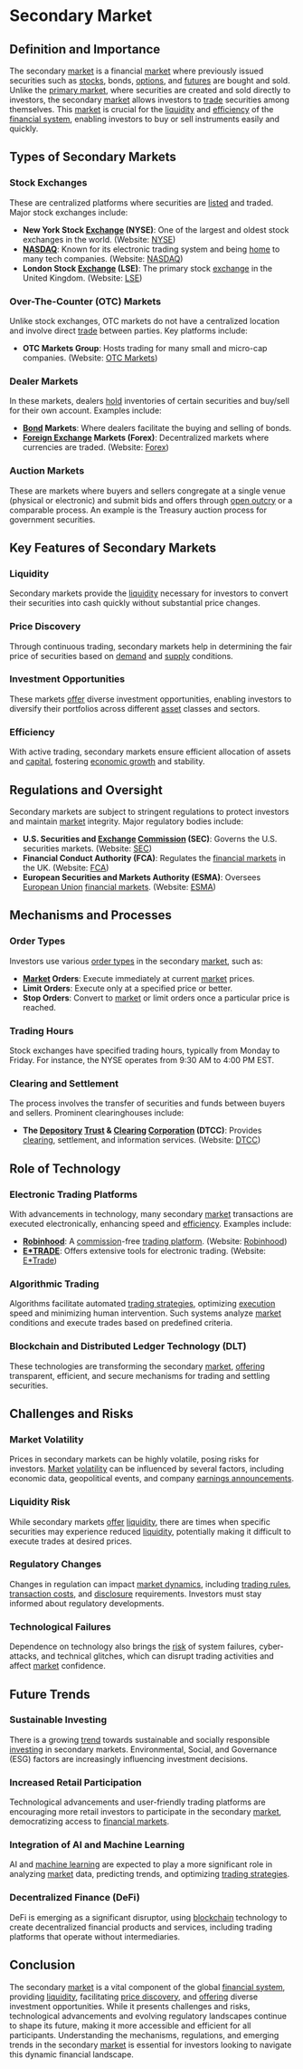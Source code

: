 # Secondary Market

## Definition and Importance

The secondary [market](../m/market.md) is a financial [market](../m/market.md) where previously issued securities such as [stocks](../s/stock.md), bonds, [options](../o/options.md), and [futures](../f/futures.md) are bought and sold. Unlike the [primary market](../p/primary_market.md), where securities are created and sold directly to investors, the secondary [market](../m/market.md) allows investors to [trade](../t/trade.md) securities among themselves. This [market](../m/market.md) is crucial for the [liquidity](../l/liquidity.md) and [efficiency](../e/efficiency.md) of the [financial system](../f/financial_system.md), enabling investors to buy or sell instruments easily and quickly.

## Types of Secondary Markets

### Stock Exchanges
These are centralized platforms where securities are [listed](../l/listed.md) and traded. Major stock exchanges include:
- **New York Stock [Exchange](../e/exchange.md) (NYSE)**: One of the largest and oldest stock exchanges in the world. (Website: [NYSE](https://www.nyse.com))
- **[NASDAQ](../n/nasdaq.md)**: Known for its electronic trading system and being [home](../h/home.md) to many tech companies. (Website: [NASDAQ](https://www.nasdaq.com))
- **London Stock [Exchange](../e/exchange.md) (LSE)**: The primary stock [exchange](../e/exchange.md) in the United Kingdom. (Website: [LSE](https://www.londonstockexchange.com))
  
### Over-The-Counter (OTC) Markets
Unlike stock exchanges, OTC markets do not have a centralized location and involve direct [trade](../t/trade.md) between parties. Key platforms include:
- **OTC Markets Group**: Hosts trading for many small and micro-cap companies. (Website: [OTC Markets](https://www.otcmarkets.com))
  
### Dealer Markets
In these markets, dealers [hold](../h/hold.md) inventories of certain securities and buy/sell for their own account. Examples include:
- **[Bond](../b/bond.md) Markets**: Where dealers facilitate the buying and selling of bonds.
- **[Foreign Exchange](../f/foreign_exchange.md) Markets (Forex)**: Decentralized markets where currencies are traded. (Website: [Forex](https://www.forex.com))
  
### Auction Markets
These are markets where buyers and sellers congregate at a single venue (physical or electronic) and submit bids and offers through [open outcry](../o/open_outcry.md) or a comparable process. An example is the Treasury auction process for government securities.

## Key Features of Secondary Markets

### Liquidity
Secondary markets provide the [liquidity](../l/liquidity.md) necessary for investors to convert their securities into cash quickly without substantial price changes. 

### Price Discovery
Through continuous trading, secondary markets help in determining the fair price of securities based on [demand](../d/demand.md) and [supply](../s/supply.md) conditions.

### Investment Opportunities
These markets [offer](../o/offer.md) diverse investment opportunities, enabling investors to diversify their portfolios across different [asset](../a/asset.md) classes and sectors.

### Efficiency
With active trading, secondary markets ensure efficient allocation of assets and [capital](../c/capital.md), fostering [economic growth](../e/economic_growth.md) and stability.

## Regulations and Oversight

Secondary markets are subject to stringent regulations to protect investors and maintain [market](../m/market.md) integrity. Major regulatory bodies include:
- **U.S. Securities and [Exchange](../e/exchange.md) [Commission](../c/commission.md) (SEC)**: Governs the U.S. securities markets. (Website: [SEC](https://www.sec.gov))
- **Financial Conduct Authority (FCA)**: Regulates the [financial markets](../f/financial_market.md) in the UK. (Website: [FCA](https://www.fca.org.uk))
- **European Securities and Markets Authority (ESMA)**: Oversees [European Union](../e/european_union_(eu).md) [financial markets](../f/financial_market.md). (Website: [ESMA](https://www.esma.europa.eu))

## Mechanisms and Processes

### Order Types
Investors use various [order types](../o/order_types_in_trading.md) in the secondary [market](../m/market.md), such as:
- **[Market](../m/market.md) Orders**: Execute immediately at current [market](../m/market.md) prices.
- **Limit Orders**: Execute only at a specified price or better.
- **Stop Orders**: Convert to [market](../m/market.md) or limit orders once a particular price is reached.

### Trading Hours
Stock exchanges have specified trading hours, typically from Monday to Friday. For instance, the NYSE operates from 9:30 AM to 4:00 PM EST.

### Clearing and Settlement
The process involves the transfer of securities and funds between buyers and sellers. Prominent clearinghouses include:
- **The [Depository](../d/depository.md) [Trust](../t/trust.md) & [Clearing](../c/clearing.md) [Corporation](../c/corporation.md) (DTCC)**: Provides [clearing](../c/clearing.md), settlement, and information services. (Website: [DTCC](https://www.dtcc.com))

## Role of Technology

### Electronic Trading Platforms
With advancements in technology, many secondary [market](../m/market.md) transactions are executed electronically, enhancing speed and [efficiency](../e/efficiency.md). Examples include:
- **[Robinhood](../r/robinhood.md)**: A [commission](../c/commission.md)-free [trading platform](../t/trading_platform.md). (Website: [Robinhood](https://www.robinhood.com))
- **[E*TRADE](../e/e_trade.md)**: Offers extensive tools for electronic trading. (Website: [E*Trade](https://us.etrade.com))

### Algorithmic Trading
Algorithms facilitate automated [trading strategies](../t/trading_strategies.md), optimizing [execution](../e/execution.md) speed and minimizing human intervention. Such systems analyze [market](../m/market.md) conditions and execute trades based on predefined criteria.

### Blockchain and Distributed Ledger Technology (DLT)
These technologies are transforming the secondary [market](../m/market.md), [offering](../o/offering.md) transparent, efficient, and secure mechanisms for trading and settling securities.

## Challenges and Risks

### Market Volatility
Prices in secondary markets can be highly volatile, posing risks for investors. [Market](../m/market.md) [volatility](../v/volatility.md) can be influenced by several factors, including economic data, geopolitical events, and company [earnings announcements](../e/earnings_announcements.md).

### Liquidity Risk
While secondary markets [offer](../o/offer.md) [liquidity](../l/liquidity.md), there are times when specific securities may experience reduced [liquidity](../l/liquidity.md), potentially making it difficult to execute trades at desired prices.

### Regulatory Changes
Changes in regulation can impact [market dynamics](../m/market_dynamics.md), including [trading rules](../t/trading_rules.md), [transaction costs](../t/transaction_costs.md), and [disclosure](../d/disclosure.md) requirements. Investors must stay informed about regulatory developments.

### Technological Failures
Dependence on technology also brings the [risk](../r/risk.md) of system failures, cyber-attacks, and technical glitches, which can disrupt trading activities and affect [market](../m/market.md) confidence.

## Future Trends

### Sustainable Investing
There is a growing [trend](../t/trend.md) towards sustainable and socially responsible [investing](../i/investing.md) in secondary markets. Environmental, Social, and Governance (ESG) factors are increasingly influencing investment decisions.

### Increased Retail Participation
Technological advancements and user-friendly trading platforms are encouraging more retail investors to participate in the secondary [market](../m/market.md), democratizing access to [financial markets](../f/financial_market.md).

### Integration of AI and Machine Learning
AI and [machine learning](../m/machine_learning.md) are expected to play a more significant role in analyzing [market](../m/market.md) data, predicting trends, and optimizing [trading strategies](../t/trading_strategies.md).

### Decentralized Finance (DeFi)
DeFi is emerging as a significant disruptor, using [blockchain](../b/blockchain_in_trading.md) technology to create decentralized financial products and services, including trading platforms that operate without intermediaries.

## Conclusion

The secondary [market](../m/market.md) is a vital component of the global [financial system](../f/financial_system.md), providing [liquidity](../l/liquidity.md), facilitating [price discovery](../p/price_discovery.md), and [offering](../o/offering.md) diverse investment opportunities. While it presents challenges and risks, technological advancements and evolving regulatory landscapes continue to shape its future, making it more accessible and efficient for all participants. Understanding the mechanisms, regulations, and emerging trends in the secondary [market](../m/market.md) is essential for investors looking to navigate this dynamic financial landscape.